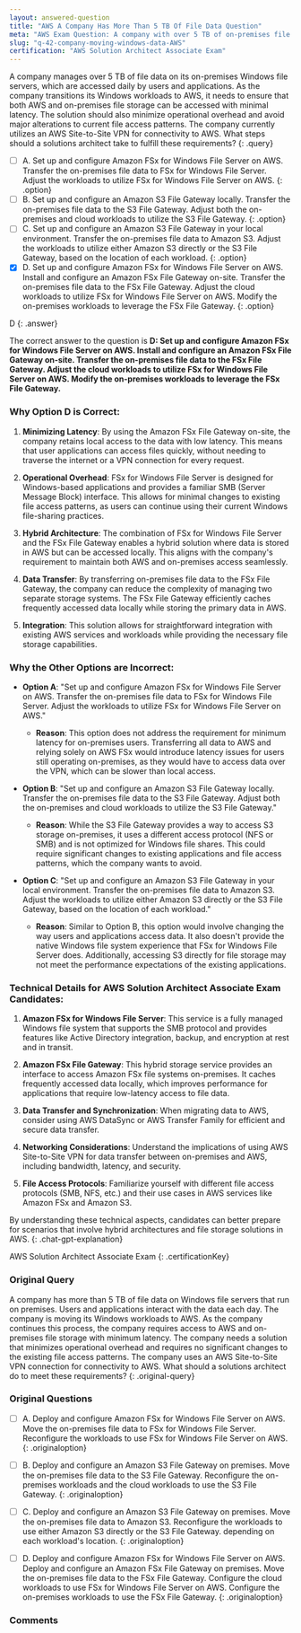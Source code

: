 ```yaml
---
layout: answered-question
title: "AWS A Company Has More Than 5 TB Of File Data Question"
meta: "AWS Exam Question: A company with over 5 TB of on-premises file data needs minimal latency access to AWS file storage. What is the best solution? Answer: AWS Site-to-Site VPN."
slug: "q-42-company-moving-windows-data-AWS"
certification: "AWS Solution Architect Associate Exam"
---
```



 A company manages over 5 TB of file data on its on-premises Windows file servers, which are accessed daily by users and applications. As the company transitions its Windows workloads to AWS, it needs to ensure that both AWS and on-premises file storage can be accessed with minimal latency. The solution should also minimize operational overhead and avoid major alterations to current file access patterns. The company currently utilizes an AWS Site-to-Site VPN for connectivity to AWS. What steps should a solutions architect take to fulfill these requirements?
{: .query}

- [ ] A. Set up and configure Amazon FSx for Windows File Server on AWS. Transfer the on-premises file data to FSx for Windows File Server. Adjust the workloads to utilize FSx for Windows File Server on AWS.
{: .option}
- [ ] B. Set up and configure an Amazon S3 File Gateway locally. Transfer the on-premises file data to the S3 File Gateway. Adjust both the on-premises and cloud workloads to utilize the S3 File Gateway.
{: .option}
- [ ] C. Set up and configure an Amazon S3 File Gateway in your local environment. Transfer the on-premises file data to Amazon S3. Adjust the workloads to utilize either Amazon S3 directly or the S3 File Gateway, based on the location of each workload.
{: .option}
- [x] D. Set up and configure Amazon FSx for Windows File Server on AWS. Install and configure an Amazon FSx File Gateway on-site. Transfer the on-premises file data to the FSx File Gateway. Adjust the cloud workloads to utilize FSx for Windows File Server on AWS. Modify the on-premises workloads to leverage the FSx File Gateway.
{: .option}

D
{: .answer}

The correct answer to the question is **D: Set up and configure Amazon FSx for Windows File Server on AWS. Install and configure an Amazon FSx File Gateway on-site. Transfer the on-premises file data to the FSx File Gateway. Adjust the cloud workloads to utilize FSx for Windows File Server on AWS. Modify the on-premises workloads to leverage the FSx File Gateway.**

### Why Option D is Correct:

1. **Minimizing Latency**: By using the Amazon FSx File Gateway on-site, the company retains local access to the data with low latency. This means that user applications can access files quickly, without needing to traverse the internet or a VPN connection for every request.

2. **Operational Overhead**: FSx for Windows File Server is designed for Windows-based applications and provides a familiar SMB (Server Message Block) interface. This allows for minimal changes to existing file access patterns, as users can continue using their current Windows file-sharing practices.

3. **Hybrid Architecture**: The combination of FSx for Windows File Server and the FSx File Gateway enables a hybrid solution where data is stored in AWS but can be accessed locally. This aligns with the company's requirement to maintain both AWS and on-premises access seamlessly.

4. **Data Transfer**: By transferring on-premises file data to the FSx File Gateway, the company can reduce the complexity of managing two separate storage systems. The FSx File Gateway efficiently caches frequently accessed data locally while storing the primary data in AWS.

5. **Integration**: This solution allows for straightforward integration with existing AWS services and workloads while providing the necessary file storage capabilities.

### Why the Other Options are Incorrect:

- **Option A**: "Set up and configure Amazon FSx for Windows File Server on AWS. Transfer the on-premises file data to FSx for Windows File Server. Adjust the workloads to utilize FSx for Windows File Server on AWS."
  - **Reason**: This option does not address the requirement for minimum latency for on-premises users. Transferring all data to AWS and relying solely on AWS FSx would introduce latency issues for users still operating on-premises, as they would have to access data over the VPN, which can be slower than local access.

- **Option B**: "Set up and configure an Amazon S3 File Gateway locally. Transfer the on-premises file data to the S3 File Gateway. Adjust both the on-premises and cloud workloads to utilize the S3 File Gateway."
  - **Reason**: While the S3 File Gateway provides a way to access S3 storage on-premises, it uses a different access protocol (NFS or SMB) and is not optimized for Windows file shares. This could require significant changes to existing applications and file access patterns, which the company wants to avoid.

- **Option C**: "Set up and configure an Amazon S3 File Gateway in your local environment. Transfer the on-premises file data to Amazon S3. Adjust the workloads to utilize either Amazon S3 directly or the S3 File Gateway, based on the location of each workload."
  - **Reason**: Similar to Option B, this option would involve changing the way users and applications access data. It also doesn't provide the native Windows file system experience that FSx for Windows File Server does. Additionally, accessing S3 directly for file storage may not meet the performance expectations of the existing applications.

### Technical Details for AWS Solution Architect Associate Exam Candidates:

1. **Amazon FSx for Windows File Server**: This service is a fully managed Windows file system that supports the SMB protocol and provides features like Active Directory integration, backup, and encryption at rest and in transit.

2. **Amazon FSx File Gateway**: This hybrid storage service provides an interface to access Amazon FSx file systems on-premises. It caches frequently accessed data locally, which improves performance for applications that require low-latency access to file data.

3. **Data Transfer and Synchronization**: When migrating data to AWS, consider using AWS DataSync or AWS Transfer Family for efficient and secure data transfer.

4. **Networking Considerations**: Understand the implications of using AWS Site-to-Site VPN for data transfer between on-premises and AWS, including bandwidth, latency, and security.

5. **File Access Protocols**: Familiarize yourself with different file access protocols (SMB, NFS, etc.) and their use cases in AWS services like Amazon FSx and Amazon S3.

By understanding these technical aspects, candidates can better prepare for scenarios that involve hybrid architectures and file storage solutions in AWS.
{: .chat-gpt-explanation}

AWS Solution Architect Associate Exam
{: .certificationKey}

### Original Query

A company has more than 5 TB of file data on Windows file servers that run on premises. Users and applications interact with the data each day.
The company is moving its Windows workloads to AWS. As the company continues this process, the company requires access to AWS and on-premises file storage with minimum latency. The company needs a solution that minimizes operational overhead and requires no significant changes to the existing file access patterns. The company uses an AWS Site-to-Site VPN connection for connectivity to AWS.
What should a solutions architect do to meet these requirements?
{: .original-query}

### Original Questions

- [ ] A. Deploy and configure Amazon FSx for Windows File Server on AWS. Move the on-premises file data to FSx for Windows File Server. Reconfigure the workloads to use FSx for Windows File Server on AWS.
{: .originaloption}
- [ ] B. Deploy and configure an Amazon S3 File Gateway on premises. Move the on-premises file data to the S3 File Gateway. Reconfigure the on-premises workloads and the cloud workloads to use the S3 File Gateway.
{: .originaloption}
- [ ] C. Deploy and configure an Amazon S3 File Gateway on premises. Move the on-premises file data to Amazon S3. Reconfigure the workloads to use either Amazon S3 directly or the S3 File Gateway. depending on each workload's location.
{: .originaloption}
- [ ] D. Deploy and configure Amazon FSx for Windows File Server on AWS. Deploy and configure an Amazon FSx File Gateway on premises. Move the on-premises file data to the FSx File Gateway. Configure the cloud workloads to use FSx for Windows File Server on AWS. Configure the on-premises workloads to use the FSx File Gateway.
{: .originaloption}


### Comments

